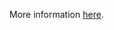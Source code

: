 More information [here](https://docs.prismacloud.io/en/enterprise-edition/policy-reference/google-cloud-policies/google-cloud-networking-policies/bc-gcp-networking-1).
